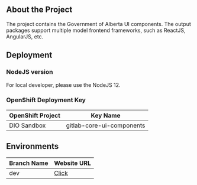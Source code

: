 ## About the Project
The project contains the Government of Alberta UI components. The output packages support multiple model frontend frameworks, such as ReactJS, AngularJS, etc.

## Deployment

### NodeJS version
For local developer, please use the NodeJS 12.

### OpenShift Deployment Key
|OpenShift Project|Key Name|
|---|---|
|DIO Sandbox|gitlab-core-ui-components|


## Environments

|Branch Name| Website URL |
|---|---|
|dev|[Click](https://ui-components-dio-dev.os99.gov.ab.ca/)|